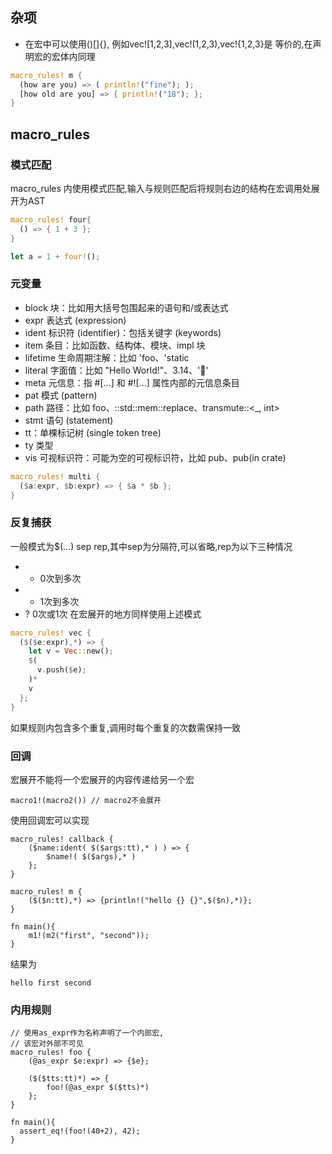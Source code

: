 ## 杂项
- 在宏中可以使用()[]{}, 例如vec![1,2,3],vec!(1,2,3),vec!{1,2,3}是
  等价的,在声明宏的宏体内同理
``` rust
macro_rules! m {
  (how are you) => ( println!("fine"); );
  [how old are you] => { println!("18"); };
}
```

## macro\_rules
### 模式匹配
macro\_rules 内使用模式匹配,输入与规则匹配后将规则右边的结构在宏调用处展开为AST
```rust
macro_rules! four{
  () => { 1 + 3 };
}

let a = 1 + four!();
```

### 元变量
- block 块：比如用大括号包围起来的语句和/或表达式
- expr 表达式 (expression)
- ident 标识符 (identifier)：包括关键字 (keywords)
- item 条目：比如函数、结构体、模块、impl 块
- lifetime 生命周期注解：比如 'foo、'static
- literal 字面值：比如 "Hello World!"、3.14、'🦀'
- meta 元信息：指 #[...] 和 #![...] 属性内部的元信息条目
- pat 模式 (pattern)
- path 路径：比如 foo、::std::mem::replace、transmute::<_, int>
- stmt 语句 (statement)
- tt：单棵标记树 (single token tree)
- ty 类型
- vis 可视标识符：可能为空的可视标识符，比如 pub、pub(in crate)

```rust
macro_rules! multi {
  ($a:expr, $b:expr) => { $a * $b };
}
```

### 反复捕获
一般模式为$(...) sep rep,其中sep为分隔符,可以省略,rep为以下三种情况
- * 0次到多次
- + 1次到多次
- ? 0次或1次
在宏展开的地方同样使用上述模式
```rust
macro_rules! vec {
  ($($e:expr),*) => {
    let v = Vec::new();
    $(
      v.push($e);
    )*
    v
  };
}
```
如果规则内包含多个重复,调用时每个重复的次数需保持一致

### 回调
宏展开不能将一个宏展开的内容传递给另一个宏
```
macro1!(macro2()) // macro2不会展开
```
使用回调宏可以实现
```
macro_rules! callback {
    ($name:ident( $($args:tt),* ) ) => {
        $name!( $($args),* )
    };
}

macro_rules! m {
    ($($n:tt),*) => {println!("hello {} {}",$($n),*)};
}

fn main(){
    m1!(m2("first", "second"));
}
```
结果为
```
hello first second
```

### 内用规则
```
// 使用as_expr作为名称声明了一个内部宏,
// 该宏对外部不可见
macro_rules! foo {
    (@as_expr $e:expr) => {$e};

    ($($tts:tt)*) => {
        foo!(@as_expr $($tts)*)
    };
}

fn main(){
  assert_eq!(foo!(40+2), 42);
}
```

